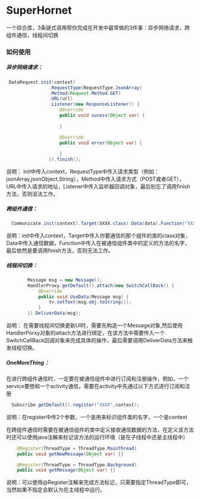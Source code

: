 # SuperHornet
一个综合库，3条链式调用帮你完成在开发中最常做的3件事：异步网络请求，跨组件通信，线程间切换

### 如何使用
##### 异步网络请求： 
```java
 DataRequest.init(context)
                .RequestType(RequestType.JsonArray)
                .Method(Request.Method.GET) 
                .URL(url)
                .Listener(new ResponseListener() { 
                    @Override
                    public void sucess(Object var) {
                      
                    }

                    @Override
                    public void error(Object var) {
                      
                    }
                }).finish(); 
```
说明： init中传入context，RequestType中传入请求类型（例如：jsonArray,jsonObject,String），Method中传入请求方式（POST或者GET），
URL中传入请求的地址，Listener中传入监听器回调对象，最后别忘了调用finish方法，否则没法工作。

##### 跨组件通信：
```java
  Communicate.init(context).Target(XXXX.class).Data(data).Function("XXXX").finish();
```
说明：init中传入context，Target中传入你要通信的那个组件的类的class对象，Data中传入通信数据，Function中传入在被通信组件类中的定义的方法的名字，最后依然是要调用finish方法，否则无法工作。

##### 线程间切换：
```java
        Message msg = new Message();
        HandlerProxy.getDefault().attach(new SwitchCallBack() {
            @Override
            public void UseData(Message msg) {
                tv.setText(msg.obj.toString());
            }
        }).DeliverData(msg);
```
说明： 在需要线程间切换更新UI时，需要先构造一个Message对象,然后使用HandlerPorxy对象的attach方法进行绑定，在该方法中需要传入一个SwitchCallBack回调对象来完成具体的操作，最后需要调用DeliverData方法来触发线程切换。

##### OneMoreThing：
在进行跨组件通信时，一定要在被通信组件中进行订阅和注册操作，例如，一个service要想和一个activity通信，需要在activity中先通过以下方式进行订阅和注册
```java
  Subscribe.getDefault().register("XXXX",context);
```
说明：在register中传2个参数，一个是用来标识组件类的名字，一个是context


在跨组件通信时需要在被通信组件的类中定义接收通信数据的方法，在定义该方法时还可以使用java注解来标记该方法的运行环境（是在子线程中还是主线程中）
```java
    @Register(ThreadType = ThreadType.MainThread)
    public void getNewMessage(Object var) {}

    @Register(ThreadType = ThreadType.Background)
    public void getMessage(Object var) {}
```
说明：可以使用@Register注解来完成方法标记，只需要指定ThreadType即可，当然如果不指定会默认为在主线程中运行。
